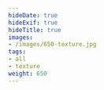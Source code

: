 ```yaml
---
hideDate: true
hideExif: true
hideTitle: true
images:
- /images/650-texture.jpg
tags:
- all
- texture
weight: 650
---
```

